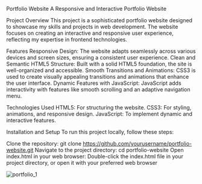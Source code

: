 Portfolio Website
A Responsive and Interactive Portfolio Website

Project Overview
This project is a sophisticated portfolio website designed to showcase my skills and projects in web development. The website focuses on creating an interactive and responsive user experience, reflecting my expertise in frontend technologies.

Features
Responsive Design: The website adapts seamlessly across various devices and screen sizes, ensuring a consistent user experience.
Clean and Semantic HTML5 Structure: Built with a solid HTML5 foundation, the site is well-organized and accessible.
Smooth Transitions and Animations: CSS3 is used to create visually appealing transitions and animations that enhance the user interface.
Dynamic Features with JavaScript: JavaScript adds interactivity with features like smooth scrolling and an adaptive navigation menu.

Technologies Used
HTML5: For structuring the website.
CSS3: For styling, animations, and responsive design.
JavaScript: To implement dynamic and interactive features.

Installation and Setup
To run this project locally, follow these steps:

Clone the repository: git clone https://github.com/yourusername/portfolio-website.git
Navigate to the project directory: cd portfolio-website
Open index.html in your web browser: Double-click the index.html file in your project directory, or open it with your preferred web browser

![portfolio_1](https://github.com/user-attachments/assets/21a3399e-1247-41aa-88c6-e7a6eb115ff9)


